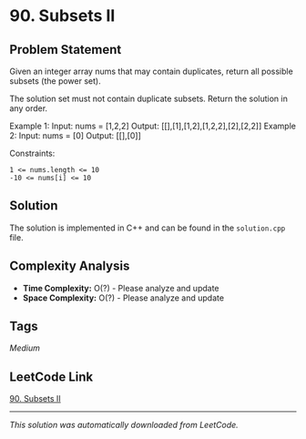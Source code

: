 # 90. Subsets II

## Problem Statement

Given an integer array nums that may contain duplicates, return all possible subsets (the power set).

The solution set must not contain duplicate subsets. Return the solution in any order.

Example 1:
Input: nums = [1,2,2]
Output: [[],[1],[1,2],[1,2,2],[2],[2,2]]
Example 2:
Input: nums = [0]
Output: [[],[0]]

Constraints:

	1 <= nums.length <= 10
	-10 <= nums[i] <= 10

## Solution

The solution is implemented in C++ and can be found in the `solution.cpp` file.

## Complexity Analysis

- **Time Complexity:** O(?) - Please analyze and update
- **Space Complexity:** O(?) - Please analyze and update

## Tags

*Medium*

## LeetCode Link

[90. Subsets II](https://leetcode.com/problems/subsets-ii/)

---

*This solution was automatically downloaded from LeetCode.*
